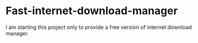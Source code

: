 # Fast-internet-download-manager
I am starting this project only to provide a free version of internet download manager.
